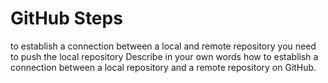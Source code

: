 # GitHub Steps
to establish a connection between a local and remote repository you need to push the local repository
Describe in your own words how to establish a connection between a local repository and a remote repository on GitHub.